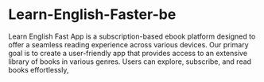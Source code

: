 # Learn-English-Faster-be
Learn English Fast App is a subscription-based ebook platform designed to offer a seamless reading experience across various devices. Our primary goal is to create a user-friendly app that provides access to an extensive library of books in various genres. Users can explore, subscribe, and read books effortlessly,
